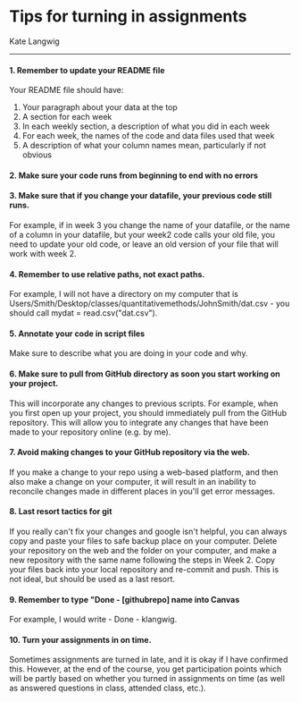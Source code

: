 Tips for turning in assignments
================
Kate Langwig

-------------------------------------------------------------------
#### 1. Remember to update your README file

  Your README file should have:
  
  1) Your paragraph about your data at the top
  2)  A section for each week
  3)  In each weekly section, a description of what you did in each week
  4)  For each week, the names of the code and data files used that week
5) A description of what your column names mean, particularly if not obvious

#### 2. Make sure your code runs from beginning to end with no errors

#### 3. Make sure that if you change your datafile, your previous code still runs.

  For example, if in week 3 you change the name of your datafile, or the name of a column in your datafile, but your week2 code calls your old file, you need to update your old code, or leave an old version of your file that will work with week 2. 

#### 4. Remember to use relative paths, not exact paths. 

  For example, I will not have a directory on my computer that is Users/Smith/Desktop/classes/quantitativemethods/JohnSmith/dat.csv  - you should call mydat = read.csv("dat.csv"). 

#### 5. Annotate your code in script files

   Make sure to describe what you are doing in your code and why. 


#### 6. Make sure to pull from GitHub directory as soon you start working on your project. 

  This will incorporate any changes to previous scripts. For example, when you first open up your project, you should immediately pull from the GitHub repository. This will allow you to integrate any changes that have been made to your repository online (e.g. by me). 


#### 7. Avoid making changes to your GitHub repository via the web. 

  If you make a change to your repo using a web-based platform, and then also make a change on your computer, it will result in an inability to reconcile changes made in different places in you'll get error messages.
  

#### 8. Last resort tactics for git

  If you really can't fix your changes and google isn't helpful, you can always copy and paste your files to safe backup place on your computer. Delete your repository on the web and the folder on your computer, and make a new repository with the same name following the steps in Week 2. Copy your files back into your local repository and re-commit and push. This is not ideal, but should be used as a last resort. 


#### 9. Remember to type "Done - [githubrepo] name into Canvas

  For example, I would write - Done - klangwig. 


#### 10. Turn your assignments in on time. 

  Sometimes assignments are turned in late, and it is okay if I have confirmed this. However, at the end of the course, you get participation points which will be partly based on whether you turned in assignments on time (as well as answered questions in class, attended class, etc.). 

